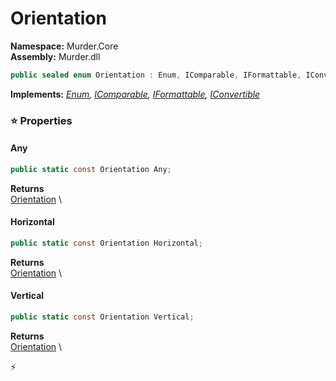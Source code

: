 # Orientation

**Namespace:** Murder.Core \
**Assembly:** Murder.dll

```csharp
public sealed enum Orientation : Enum, IComparable, IFormattable, IConvertible
```

**Implements:** _[Enum](https://learn.microsoft.com/en-us/dotnet/api/System.Enum?view=net-7.0), [IComparable](https://learn.microsoft.com/en-us/dotnet/api/System.IComparable?view=net-7.0), [IFormattable](https://learn.microsoft.com/en-us/dotnet/api/System.IFormattable?view=net-7.0), [IConvertible](https://learn.microsoft.com/en-us/dotnet/api/System.IConvertible?view=net-7.0)_

### ⭐ Properties
#### Any
```csharp
public static const Orientation Any;
```

**Returns** \
[Orientation](../..//Murder/Core/Orientation.html) \
#### Horizontal
```csharp
public static const Orientation Horizontal;
```

**Returns** \
[Orientation](../..//Murder/Core/Orientation.html) \
#### Vertical
```csharp
public static const Orientation Vertical;
```

**Returns** \
[Orientation](../..//Murder/Core/Orientation.html) \


⚡